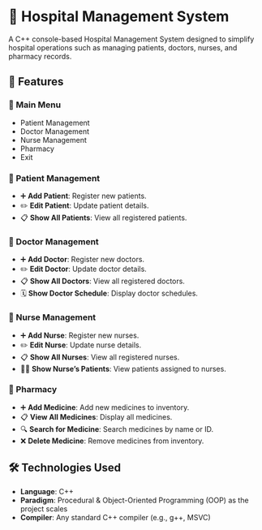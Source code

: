 # 🏥 Hospital Management System

A C++ console-based Hospital Management System designed to simplify hospital operations such as managing patients, doctors, nurses, and pharmacy records.

## 📌 Features

### 🔹 Main Menu
- Patient Management
- Doctor Management
- Nurse Management
- Pharmacy
- Exit

### 🔹 Patient Management
- ➕ **Add Patient**: Register new patients.
- ✏️ **Edit Patient**: Update patient details.
- 📋 **Show All Patients**: View all registered patients.

### 🔹 Doctor Management
- ➕ **Add Doctor**: Register new doctors.
- ✏️ **Edit Doctor**: Update doctor details.
- 📋 **Show All Doctors**: View all registered doctors.
- 🗓️ **Show Doctor Schedule**: Display doctor schedules.

### 🔹 Nurse Management
- ➕ **Add Nurse**: Register new nurses.
- ✏️ **Edit Nurse**: Update nurse details.
- 📋 **Show All Nurses**: View all registered nurses.
- 👩‍⚕️ **Show Nurse’s Patients**: View patients assigned to nurses.

### 🔹 Pharmacy
- ➕ **Add Medicine**: Add new medicines to inventory.
- 📋 **View All Medicines**: Display all medicines.
- 🔍 **Search for Medicine**: Search medicines by name or ID.
- ❌ **Delete Medicine**: Remove medicines from inventory.

## 🛠️ Technologies Used
- **Language**: C++
- **Paradigm**: Procedural & Object-Oriented Programming (OOP) as the project scales
- **Compiler**: Any standard C++ compiler (e.g., g++, MSVC)
